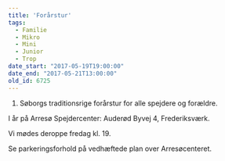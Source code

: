 ```yaml
---
title: 'Forårstur'
tags:
  - Familie
  - Mikro
  - Mini
  - Junior
  - Trop
date_start: "2017-05-19T19:00:00"
date_end: "2017-05-21T13:00:00"
old_id: 6725
---
```

1. Søborgs traditionsrige forårstur for alle spejdere og forældre.

I år på Arresø Spejdercenter: Auderød Byvej 4, Frederiksværk.

Vi mødes deroppe fredag kl. 19.

Se parkeringsforhold på vedhæftede plan over Arresøcenteret.